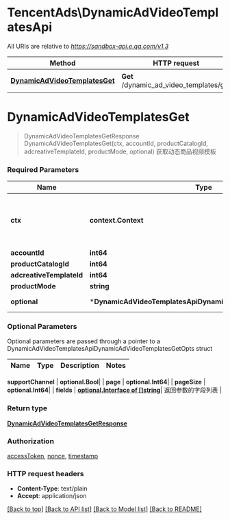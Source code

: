 # TencentAds\DynamicAdVideoTemplatesApi

All URIs are relative to *https://sandbox-api.e.qq.com/v1.3*

Method | HTTP request | Description
------------- | ------------- | -------------
[**DynamicAdVideoTemplatesGet**](DynamicAdVideoTemplatesApi.md#DynamicAdVideoTemplatesGet) | **Get** /dynamic_ad_video_templates/get | 获取动态商品视频模板


# **DynamicAdVideoTemplatesGet**
> DynamicAdVideoTemplatesGetResponse DynamicAdVideoTemplatesGet(ctx, accountId, productCatalogId, adcreativeTemplateId, productMode, optional)
获取动态商品视频模板

### Required Parameters

Name | Type | Description  | Notes
------------- | ------------- | ------------- | -------------
 **ctx** | **context.Context** | context for authentication, logging, cancellation, deadlines, tracing, etc.
  **accountId** | **int64**|  | 
  **productCatalogId** | **int64**|  | 
  **adcreativeTemplateId** | **int64**|  | 
  **productMode** | **string**|  | 
 **optional** | ***DynamicAdVideoTemplatesApiDynamicAdVideoTemplatesGetOpts** | optional parameters | nil if no parameters

### Optional Parameters
Optional parameters are passed through a pointer to a DynamicAdVideoTemplatesApiDynamicAdVideoTemplatesGetOpts struct

Name | Type | Description  | Notes
------------- | ------------- | ------------- | -------------




 **supportChannel** | **optional.Bool**|  | 
 **page** | **optional.Int64**|  | 
 **pageSize** | **optional.Int64**|  | 
 **fields** | [**optional.Interface of []string**](string.md)| 返回参数的字段列表 | 

### Return type

[**DynamicAdVideoTemplatesGetResponse**](DynamicAdVideoTemplatesGetResponse.md)

### Authorization

[accessToken](../README.md#accessToken), [nonce](../README.md#nonce), [timestamp](../README.md#timestamp)

### HTTP request headers

 - **Content-Type**: text/plain
 - **Accept**: application/json

[[Back to top]](#) [[Back to API list]](../README.md#documentation-for-api-endpoints) [[Back to Model list]](../README.md#documentation-for-models) [[Back to README]](../README.md)


